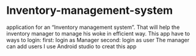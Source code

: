 # Inventory-management-system
application for an “Inventory management system”. That will help the inventory manager to manage his woke in efficient way.
This app have to ways to login:
first: login as Manager 
second: login as user 
The manager can add users
I use Android studio to creat this app
